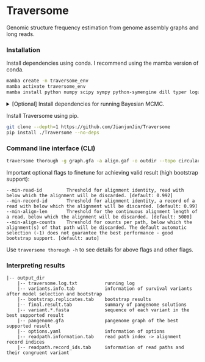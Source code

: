 

# Traversome
Genomic structure frequency estimation from genome assembly graphs and long reads.


### Installation

Install dependencies using conda. I recommend using the mamba version of conda.
```bash
mamba create -n traversome_env
mamba activate traversome_env
mamba install python numpy scipy sympy python-symengine dill typer loguru pyyaml
```
<details><summary>[Optional] Install dependencies for running Bayesian MCMC.</summary>
If you want to run Bayesian mcmc with Traversome, you have to install pymc and pytensor. 
Due to the fast evolving of pymc, sometimes its installation may be unsuccessful and not seen during the installation.

```bash
mamba install pytensor pymc
```
</details>

Install Traversome using pip.
```bash
git clone --depth=1 https://github.com/JianjunJin/Traversome
pip install ./Traversome --no-deps
```

### Command line interface (CLI)

```bash
traversome thorough -g graph.gfa -a align.gaf -o outdir --topo circular
```

Important optional flags to finetune for achieving valid result (high bootstrap support):

```
--min-read-id         Threshold for alignment identity, read with below which the alignment will be discarded. [default: 0.992]
--min-record-id       Threshold for alignment identity, a record of a read with below which the alignment will be discarded. [default: 0.99]
--min-align-len       Threshold for the continuous alignment length of a read, below which the alignment will be discarded. [default: 5000]
--min-align-counts    Threshold for counts per path, below which the alignment(s) of that path will be discarded. The default automatic selection (-1) does not guarantee the best performance - good bootstrap support. [default: auto]
```

Use `traversome thorough -h` to see details for above flags and other flags.

### Interpreting results
```
|-- output_dir
    |-- traversome.log.txt          running log
    |-- variants.info.tab           information of survival variants after model selection and bootstrap
    |-- bootstrap.replicates.tab    bootstrap results
    |-- final.result.tab            summary of pangenome solutions
    |-- variant.*.fasta             sequence of each variant in the best supported result
    |-- pangenome.gfa               pangenome graph of the best supported result
    |-- options.yaml                information of options
    |-- readpath.information.tab    read path index -> alignment record indices
    |-- readpath.record_ids.tab     information of read paths and their congruent variant
```
